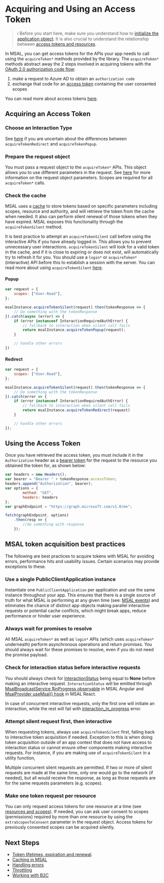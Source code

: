 # Acquiring and Using an Access Token

> :information_source: Before you start here, make sure you understand how to [initialize the application object](./initialization.md). It is also crucial to understand the relationship between [access tokens and resources](./resources-and-scopes.md).

In MSAL, you can get access tokens for the APIs your app needs to call using the `acquireToken*` methods provided by the library. The `acquireToken*` methods abstract away the 2 steps involved in acquiring tokens with the [OAuth 2.0 authorization code flow](https://docs.microsoft.com/azure/active-directory/develop/v2-oauth2-auth-code-flow):

1. make a request to Azure AD to obtain an `authorization code`
1. exchange that code for an [access token](https://docs.microsoft.com/azure/active-directory/develop/access-tokens) containing the user consented scopes

You can read more about access tokens [here](https://docs.microsoft.com/azure/active-directory/develop/access-tokens).

## Acquiring an Access Token

### Choose an Interaction Type

See [here](./initialization.md#choosing-an-interaction-type) if you are uncertain about the differences between `acquireTokenRedirect` and `acquireTokenPopup`.

### Prepare the request object

You must pass a request object to the `acquireToken*` APIs. This object allows you to use different parameters in the request. See [here](./request-response-object.md) for more information on the request object parameters. Scopes are required for all `acquireToken*` calls.

### Check the cache

MSAL uses a [cache](./caching.md) to store tokens based on specific parameters including scopes, resource and authority, and will retrieve the token from the cache when needed. It also can perform silent renewal of those tokens when they have expired. MSAL exposes this functionality through the `acquireTokenSilent` method.

It is best practice to attempt an `acquireTokenSilent` call before using the interactive APIs if you have already logged in. This allows you to prevent unnecessary user interactions. `acquireTokenSilent` will look for a valid token in the cache, and if it is close to expiring or does not exist, will automatically try to refresh it for you. You should use a `login*` or `acquireToken*` (interactive) API before this to establish a session with the server. You can read more about using `acquireTokenSilent` [here](./token-lifetimes.md#token-renewal).

#### Popup

```javascript
var request = {
    scopes: ["User.Read"],
};

msalInstance.acquireTokenSilent(request).then(tokenResponse => {
    // Do something with the tokenResponse
}).catch(async (error) => {
    if (error instanceof InteractionRequiredAuthError) {
        // fallback to interaction when silent call fails
        return msalInstance.acquireTokenPopup(request);
    }

    // handle other errors
})
```

#### Redirect

```javascript
var request = {
    scopes: ["User.Read"],
};

msalInstance.acquireTokenSilent(request).then(tokenResponse => {
    // Do something with the tokenResponse
}).catch(error => {
    if (error instanceof InteractionRequiredAuthError) {
        // fallback to interaction when silent call fails
        return msalInstance.acquireTokenRedirect(request)
    }

    // handle other errors
});
```

## Using the Access Token

Once you have retrieved the access token, you must include it in the `Authorization` header as a [bearer token](https://www.rfc-editor.org/rfc/rfc6750) for the request to the resource you obtained the token for, as shown below:

```JavaScript
var headers = new Headers();
var bearer = "Bearer " + tokenResponse.accessToken;
headers.append("Authorization", bearer);
var options = {
        method: "GET",
        headers: headers
};
var graphEndpoint = "https://graph.microsoft.com/v1.0/me";

fetch(graphEndpoint, options)
    .then(resp => {
        //do something with response
    });
```

## MSAL token acquisition best practices

The following are best practices to acquire tokens with MSAL for avoiding errors, performance hits and usability issues. Certain scenarios may provide exceptions to these.

### Use a single PublicClientApplication instance

Instantiate one `PublicClientApplication` per application and use the same instance throughout your app. This ensures that there is a single source of truth for what MSAL is performing at any given time (see: [MSAL events](events.md)) and eliminates the chance of distinct app objects making parallel interactive requests or potential cache conflicts, which might break apps, reduce performance or hinder user experience.

### Always wait for promises to resolve

All MSAL `acquireToken*` as well as `login*` APIs (which uses `acquireToken*` underneath) perform asynchronous operations and return promises. You should always wait for these promises to resolve, even if you do not need the promise payload.

### Check for interaction status before interactive requests

You should always check for [InteractionStatus](https://azuread.github.io/microsoft-authentication-library-for-js/ref/enums/_azure_msal_browser.interactionstatus.html) being equal to **None** before making an interactive request. `InteractionStatus` will be emitted through [MsalBroadcastService $inProgress observable](https://github.com/AzureAD/microsoft-authentication-library-for-js/blob/dev/lib/msal-angular/docs/v2-docs/events.md#the-inprogress-observable) in MSAL Angular and [MsalProvider useMsal() hook](https://github.com/AzureAD/microsoft-authentication-library-for-js/blob/dev/lib/msal-react/docs/hooks.md#usemsal-hook) in MSAL React.

In case of concurrent interactive requests, only the first one will initiate an interaction, while the rest will fail with [interaction_in_progress](https://github.com/AzureAD/microsoft-authentication-library-for-js/blob/dev/lib/msal-browser/docs/errors.md#interaction_in_progress) error.

### Attempt silent request first, then interactive

When requesting tokens, always use `acquireTokenSilent` first, falling back to interactive token acquisition if needed. Exception to this is when doing token acquisition outside of an app context that does not have access to interaction status or cannot ensure other components making interactive requests. For instance, if you are making use of `acquireTokenSilent` in a utility function,

Multiple concurrent silent requests are permitted. If two or more of silent requests are made at the same time, only one would go to the network (if needed), but all would receive the response, as long as those requests are for the same requests parameters (e.g. scopes).

### Make one token request per resource

You can only request access tokens for one resource at a time (see [resources and scopes](resources-and-scopes.md)). If needed, you can ask user consent to scopes (permissions) required by more than one resource by using the `extraScopesToConsent` parameter in the request object. Access tokens for previously consented scopes can be acquired silently.

## Next Steps

- [Token lifetimes, expiration and renewal](./token-lifetimes.md).
- [Caching in MSAL](./caching.md)
- [Handling errors](./errors.md)
- [Throttling](../../msal-common/docs/Throttling.md)
- [Working with B2C](./working-with-b2c.md)
